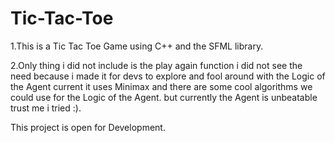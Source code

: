 # Tic-Tac-Toe

1.This is a Tic Tac Toe Game using C++ and the SFML library.

2.Only thing i did not include is the play again function i did not see the need because i made it for devs to explore and fool around with the Logic of the Agent current it uses Minimax and there are some cool algorithms we could use for the Logic of the Agent. but currently the Agent is unbeatable trust me i tried  :).

This project is open for Development.
